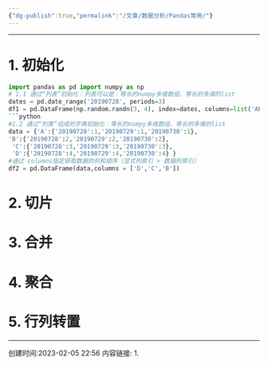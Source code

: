 ```yaml
---
{"dg-publish":true,"permalink":"/文章/数据分析/Pandas常用/"}
---
```


---
# 1. 初始化
```python
import pandas as pd import numpy as np
# 1.1 通过“列表”初始化：列表可以是：等长的numpy多维数组、等长的多维的list 
dates = pd.date_range('20190728', periods=3)
df1 = pd.DataFrame(np.random.randn(3, 4), index=dates, columns=list('ABCD')) 
```python
#1.2 通过“列表”组成的字典初始化：等长的numpy多维数组、等长的多维的list 
data = {'A':{'20190728':1,'20190729':1,'20190730':1}, 
'B':{'20190728':2,'20190729':2,'20190730':2},
 'C':{'20190728':3,'20190729':3,'20190730':3},
 'D':{'20190728':4,'20190729':4,'20190730':4} } 
#通过 columns指定获取数据的列和顺序（显式列索引 > 数据列索引） 
df2 = pd.DataFrame(data,columns = ['D','C','B']) 
```
# 2. 切片

# 3. 合并
# 4. 聚合
# 5. 行列转置

---
创建时间:2023-02-05 22:56
内容链接: 
1.  

